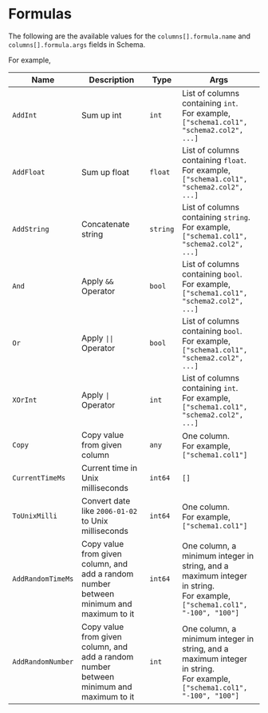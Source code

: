 # Formulas

The following are the available values for the `columns[].formula.name` and `columns[].formula.args` fields in Schema.

For example,

| Name | Description | Type | Args |
| --- | --- | --- | --- |
| `AddInt` | Sum up int | `int` | List of columns containing `int`.<br />For example,  `["schema1.col1", "schema2.col2", ...]` |
| `AddFloat` | Sum up float | `float` | List of columns containing `float`.<br />For example,  `["schema1.col1", "schema2.col2", ...]` |
| `AddString` | Concatenate string | `string` | List of columns containing `string`.<br />For example,  `["schema1.col1", "schema2.col2", ...]` |
| `And` | Apply `&&` Operator | `bool` | List of columns containing `bool`.<br />For example,  `["schema1.col1", "schema2.col2", ...]` |
| `Or` | Apply `\|\|` Operator | `bool` | List of columns containing `bool`.<br />For example,  `["schema1.col1", "schema2.col2", ...]` |
| `XOrInt` | Apply `\|` Operator | `int` | List of columns containing `int`.<br />For example,  `["schema1.col1", "schema2.col2", ...]` |
| `Copy` | Copy value from given column | `any` | One column.<br />For example, `["schema1.col1"]` |
| `CurrentTimeMs` | Current time in Unix milliseconds | `int64` | `[]` |
| `ToUnixMilli` | Convert date like `2006-01-02` to Unix milliseconds | `int64` | One column.<br />For example, `["schema1.col1"]` |
| `AddRandomTimeMs` | Copy value from given column, and add a random number between minimum and maximum to it  | `int64` | One column, a minimum integer in string, and a maximum integer in string.<br />For example, `["schema1.col1", "-100", "100"]` |
| `AddRandomNumber` | Copy value from given column, and add a random number between minimum and maximum to it | `int` | One column, a minimum integer in string, and a maximum integer in string.<br />For example, `["schema1.col1", "-100", "100"]` |
